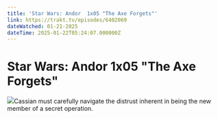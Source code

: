 ```yaml
---
title: 'Star Wars: Andor  1x05 "The Axe Forgets"' 
link: https://trakt.tv/episodes/6402069
dateWatched: 01-21-2025
dateTime: 2025-01-22T05:24:07.000000Z
---
```

# Star Wars: Andor  1x05 "The Axe Forgets"

![](https://walter-r2.trakt.tv/images/episodes/006/402/069/screenshots/thumb/1faf82a78d.jpg)Cassian must carefully navigate the distrust inherent in being the new member of a secret operation.